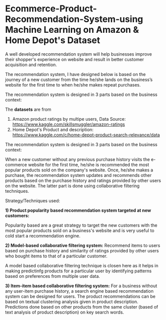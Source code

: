 # Ecommerce-Product-Recommendation-System-using Machine Learning on Amazon & Home Depot's Dataset

A well developed recommendation system will help businesses improve their shopper's experience on website and result in better customer acquisition and retention.

The recommendation system, I have designed below is based on the journey of a new customer from the time he/she lands on the business’s website for the first time to when he/she makes repeat purchases.

The recommendation system is designed in 3 parts based on the business context:

The **datasets** are from
  1. Amazon product ratings by multipe users, Data Source: https://www.kaggle.com/skillsmuggler/amazon-ratings
  2. Home Depot's Product and description:  https://www.kaggle.com/c/home-depot-product-search-relevance/data
 
The recommendation system is designed in 3 parts based on the business context:

When a new customer without any previous purchase history visits the e-commerce website for the first time, he/she is recommended the most popular products sold on the company's website. Once, he/she makes a purchase, the recommendation system updates and recommends other products based on the purchase history and ratings provided by other users on the website. The latter part is done using collaborative filtering techniques.

Strategy/Techniques used:

**1) Product popularity based recommendation system targeted at new customers:**

Popularity based are a great strategy to target the new customers with the most popular products sold on a business's website and is very useful to cold start a recommendation engine.

**2) Model-based collaborative filtering system:**
Recommend items to users based on purchase history and similarity of ratings provided by other users who bought items to that of a particular customer.

A model based collaborative filtering technique is closen here as it helps in making predictinfg products for a particular user by identifying patterns based on preferences from multiple user data.

**3) Item-item based collaborative filtering system:**
For a business without any user-item purchase history, a search engine based recommendation system can be designed for users. The product recommendations can be based on textual clustering analysis given in product description. Predictions done based on other products from the same cluster (based of text analysis of product description) on key search words.

